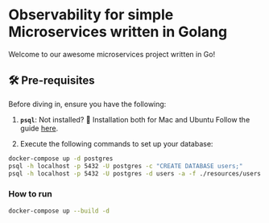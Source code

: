 # Observability for simple Microservices written in Golang

Welcome to our awesome microservices project written in Go!

## 🛠 Pre-requisites

Before diving in, ensure you have the following:

1. **`psql`**: Not installed? 🛑 Installation both for Mac and Ubuntu Follow the guide [here](https://www.timescale.com/blog/how-to-install-psql-on-mac-ubuntu-debian-windows/).

2.  Execute the following commands to set up your database:
```bash
docker-compose up -d postgres
psql -h localhost -p 5432 -U postgres -c "CREATE DATABASE users;"
psql -h localhost -p 5432 -U postgres -d users -a -f ./resources/users.sql
```

### How to run
```bash
docker-compose up --build -d
```

